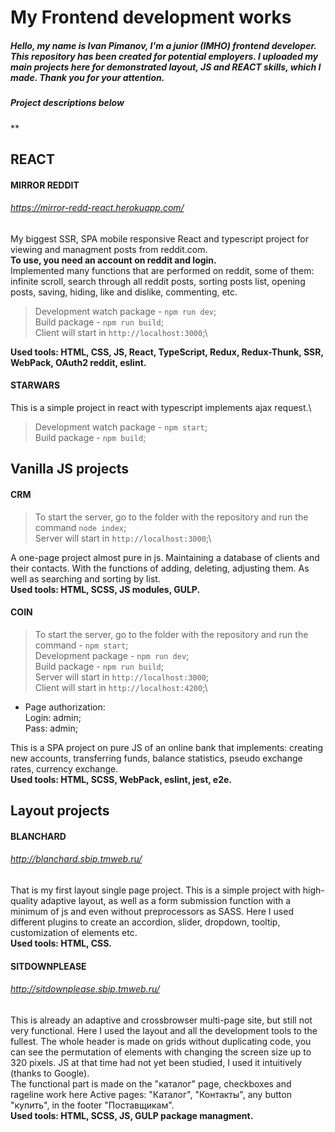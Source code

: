 # My Frontend development works
##### Hello, my name is Ivan Pimanov, I'm a junior (IMHO) frontend developer. This repository has been created for potential employers. I uploaded my main projects here for demonstrated layout, JS and REACT skills, which I made. Thank you for your attention.
##### Project descriptions below
**
## REACT
#### MIRROR REDDIT
###### https://mirror-redd-react.herokuapp.com/
My biggest SSR, SPA mobile responsive React and typescript project for viewing and managment posts from reddit.com.\
**To use, you need an account on reddit and login.**\
Implemented many functions that are performed on reddit, some of them: infinite scroll, search through all reddit posts, sorting posts list, opening posts, saving, hiding, like and dislike, commenting, etc.
>Development watch package - `npm run dev`;\
>Build package - `npm run build`;\
>Client will start in `http://localhost:3000`;\

**Used tools: HTML, CSS, JS, React, TypeScript, Redux, Redux-Thunk, SSR, WebPack, OAuth2 reddit, eslint.**
#### STARWARS
This is a simple project in react with typescript implements ajax request.\
>Development watch package - `npm start`; \
>Build package - `npm build`;
## Vanilla JS projects
#### CRM
>To start the server, go to the folder with the repository and run the command `node index`;\
>Server will start in `http://localhost:3000`;\

A one-page project almost pure in js. Maintaining a database of clients and their contacts. With the functions of adding, deleting, adjusting them. As well as searching and sorting by list.\
**Used tools: HTML, SCSS, JS modules, GULP.**

#### COIN
>To start the server, go to the folder with the repository and run the command - `npm start`;\
>Development package - `npm run dev`;\
>Build package - `npm run build`;\
>Server will start in `http://localhost:3000`;\
>Client will start in `http://localhost:4200`;\

- Page authorization:\
Login: admin;\
Pass: admin;

This is a SPA project on pure JS of an online bank that implements: creating new accounts, transferring funds, balance statistics, pseudo exchange rates, currency exchange.\
**Used tools: HTML, SCSS, WebPack, eslint, jest, e2e.**
## Layout projects
#### BLANCHARD
###### http://blanchard.sbip.tmweb.ru/
That is my first layout single page project. This is a simple project with high-quality adaptive layout, as well as a form submission function with a minimum of js and even without preprocessors as SASS. Here I used different plugins to create an accordion, slider, dropdown, tooltip, customization of elements etc.\
**Used tools: HTML, CSS.**

#### SITDOWNPLEASE
###### http://sitdownplease.sbip.tmweb.ru/
This is already an adaptive and crossbrowser multi-page site, but still not very functional. Here I used the layout and all the development tools to the fullest. The whole header is made on grids without duplicating code, you can see the permutation of elements with changing the screen size up to 320 pixels. JS at that time had not yet been studied, I used it intuitively (thanks to Google).\
The functional part is made on the "каталог" page, checkboxes and rageline work here
Active pages: "Каталог", "Контакты", any button "купить", in the footer "Поставщикам".\
**Used tools: HTML, SCSS, JS, GULP package managment.**

